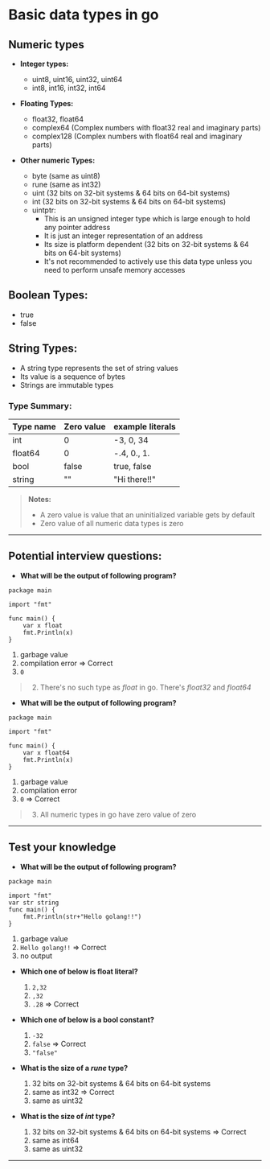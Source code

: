 # Basic data types in go
## Numeric types
* **Integer types:**  
    * uint8, uint16, uint32, uint64
    * int8, int16, int32, int64

* **Floating Types:**
    * float32, float64
    * complex64 (Complex numbers with float32 real and imaginary parts)
    * complex128 (Complex numbers with float64 real and imaginary parts)

* **Other numeric Types:**
    * byte (same as uint8)
    * rune (same as int32)
    * uint (32 bits on 32-bit systems & 64 bits on 64-bit systems)
    * int (32 bits on 32-bit systems & 64 bits on 64-bit systems)
    * uintptr:  
        * This is an unsigned integer type which is large enough to hold any pointer address
        * It is just an integer representation of an address
        * Its size is platform dependent (32 bits on 32-bit systems & 64 bits on 64-bit systems)
        * It's not recommended to actively use this data type unless you need to perform unsafe memory accesses

## Boolean Types:
* true
* false

## String Types:
* A string type represents the set of string values
* Its value is a sequence of bytes
* Strings are immutable types

### Type Summary:
|Type name  | Zero value| example literals  |
|---        |---        |---                |
|int        |0          |-3, 0, 34          |
|float64    |0          |-.4, 0., 1.        |
|bool       |false      |true, false        |
|string     |""         |"Hi there!!"       |

> **Notes:** 
> * A zero value is value that an uninitialized variable gets by default
> * Zero value of all numeric data types is zero
***
## Potential interview questions: 
* **What will be the output of following program?**
```golang
package main

import "fmt"

func main() {
    var x float
    fmt.Println(x) 
}

```
  1. garbage value
  2. compilation error => Correct
  3. `0`
>2. There's no such type as _float_ in go. There's _float32_ and _float64_

* **What will be the output of following program?**
```golang
package main

import "fmt"

func main() {
    var x float64
    fmt.Println(x) 
}

```
  1. garbage value
  2. compilation error
  3. `0` => Correct
>3. All numeric types in go have zero value of zero

***
## Test your knowledge
* **What will be the output of following program?**
```golang
package main

import "fmt"
var str string
func main() {
    fmt.Println(str+"Hello golang!!") 
}

```
  1. garbage value
  2. `Hello golang!!` => Correct
  3. no output 

* **Which one of below is float literal?**
    1. `2,32`
    2. `,32`
    3. `.28` => Correct

* **Which one of below is a bool constant?**
    1. `-32`
    2. `false` => Correct
    3. `"false"`

* **What is the size of a _rune_ type?**
    1. 32 bits on 32-bit systems & 64 bits on 64-bit systems
    2. same as int32 => Correct
    3. same as uint32

* **What is the size of _int_ type?**
    1. 32 bits on 32-bit systems & 64 bits on 64-bit systems => Correct
    2. same as int64
    3. same as uint32

***